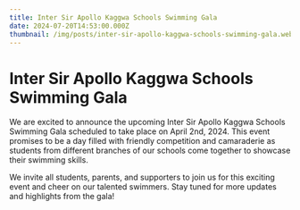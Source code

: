 ```yaml
---
title: Inter Sir Apollo Kaggwa Schools Swimming Gala
date: 2024-07-20T14:53:00.000Z
thumbnail: /img/posts/inter-sir-apollo-kaggwa-schools-swimming-gala.webp
---
```

# Inter Sir Apollo Kaggwa Schools Swimming Gala

We are excited to announce the upcoming Inter Sir Apollo Kaggwa Schools Swimming Gala scheduled to take place on April 2nd, 2024. This event promises to be a day filled with friendly competition and camaraderie as students from different branches of our schools come together to showcase their swimming skills.

We invite all students, parents, and supporters to join us for this exciting event and cheer on our talented swimmers. Stay tuned for more updates and highlights from the gala!
